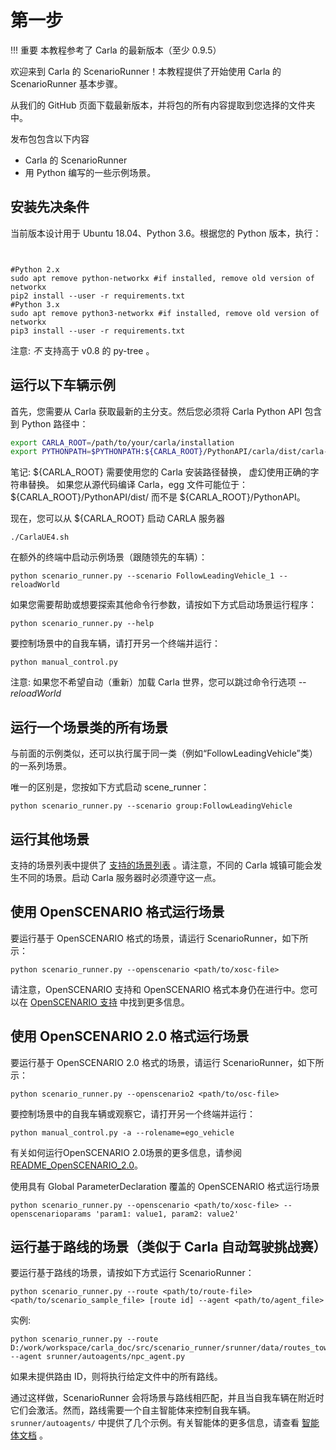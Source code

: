 # 第一步

!!! 重要
    本教程参考了 Carla 的最新版本（至少 0.9.5）

欢迎来到 Carla 的 ScenarioRunner！本教程提供了开始使用 Carla 的 ScenarioRunner 基本步骤。

从我们的 GitHub 页面下载最新版本，并将包的所有内容提取到您选择的文件夹中。

发布包包含以下内容

  * Carla 的 ScenarioRunner
  * 用 Python 编写的一些示例场景。

## 安装先决条件
当前版本设计用于 Ubuntu 18.04、Python 3.6。根据您的 Python 版本，执行：
```


#Python 2.x
sudo apt remove python-networkx #if installed, remove old version of networkx
pip2 install --user -r requirements.txt
#Python 3.x
sudo apt remove python3-networkx #if installed, remove old version of networkx
pip3 install --user -r requirements.txt
```
注意: *不* 支持高于 v0.8 的 py-tree 。



## 运行以下车辆示例
首先，您需要从 Carla 获取最新的主分支。然后您必须将 Carla Python API 包含到 Python 路径中：
```Bash
export CARLA_ROOT=/path/to/your/carla/installation
export PYTHONPATH=$PYTHONPATH:${CARLA_ROOT}/PythonAPI/carla/dist/carla-<VERSION>.egg:${CARLA_ROOT}/PythonAPI/carla/agents:${CARLA_ROOT}/PythonAPI/carla
```
笔记: ${CARLA_ROOT} 需要使用您的 Carla 安装路径替换，
      <VERSION> 虚幻使用正确的字符串替换。
      如果您从源代码编译 Carla，egg 文件可能位于：
      ${CARLA_ROOT}/PythonAPI/dist/ 而不是 ${CARLA_ROOT}/PythonAPI。

现在，您可以从 ${CARLA_ROOT} 启动 CARLA 服务器
```
./CarlaUE4.sh
```

在额外的终端中启动示例场景（跟随领先的车辆）：
```
python scenario_runner.py --scenario FollowLeadingVehicle_1 --reloadWorld
```

如果您需要帮助或想要探索其他命令行参数，请按如下方式启动场景运行程序：
```
python scenario_runner.py --help
```

要控制场景中的自我车辆，请打开另一个终端并运行：
```
python manual_control.py
```

注意: 如果您不希望自动（重新）加载 Carla 世界，您可以跳过命令行选项 _--reloadWorld_

## 运行一个场景类的所有场景
与前面的示例类似，还可以执行属于同一类（例如“FollowLeadingVehicle”类）的一系列场景。

唯一的区别是，您按如下方式启动 scene_runner：
```
python scenario_runner.py --scenario group:FollowLeadingVehicle
```

## 运行其他场景

支持的场景列表中提供了 [支持的场景列表](list_of_scenarios.md) 。请注意，不同的 Carla 城镇可能会发生不同的场景。启动 Carla 服务器时必须遵守这一点。

## 使用 OpenSCENARIO 格式运行场景
要运行基于 OpenSCENARIO 格式的场景，请运行 ScenarioRunner，如下所示：
```
python scenario_runner.py --openscenario <path/to/xosc-file>
```
请注意，OpenSCENARIO 支持和 OpenSCENARIO 格式本身仍在进行中。您可以在 [OpenSCENARIO 支持](openscenario_support.md) 中找到更多信息。

## 使用 OpenSCENARIO 2.0 格式运行场景
要运行基于 OpenSCENARIO 2.0 格式的场景，请运行 ScenarioRunner，如下所示：
```
python scenario_runner.py --openscenario2 <path/to/osc-file>
```

要控制场景中的自我车辆或观察它，请打开另一个终端并运行：
```
python manual_control.py -a --rolename=ego_vehicle
```
有关如何运行OpenSCENARIO 2.0场景的更多信息，请参阅 [README_OpenSCENARIO_2.0](README_OpenSCENARIO_2.0.md)。

使用具有 Global ParameterDeclaration 覆盖的 OpenSCENARIO 格式运行场景
```
python scenario_runner.py --openscenario <path/to/xosc-file> --openscenarioparams 'param1: value1, param2: value2'
```

## 运行基于路线的场景（类似于 Carla 自动驾驶挑战赛）
要运行基于路线的场景，请按如下方式运行 ScenarioRunner：
```
python scenario_runner.py --route <path/to/route-file> <path/to/scenario_sample_file> [route id] --agent <path/to/agent_file>
```
实例:
```
python scenario_runner.py --route D:/work/workspace/carla_doc/src/scenario_runner/srunner/data/routes_town10.xml  --agent srunner/autoagents/npc_agent.py
```

如果未提供路由 ID，则将执行给定文件中的所有路线。


通过这样做，ScenarioRunner 会将场景与路线相匹配，并且当自我车辆在附近时它们会激活。然而，路线需要一个自主智能体来控制自我车辆。`srunner/autoagents/` 中提供了几个示例。有关智能体的更多信息，请查看 [智能体文档](agent_evaluation.md) 。

